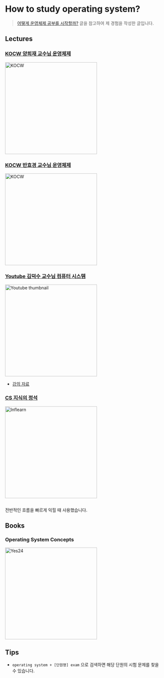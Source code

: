 # How to study operating system?

> [어떻게 운영체제 공부를 시작할까?](https://covenant.tistory.com/219) 글을 참고하여 제 경험을 작성한 글입니다.

## Lectures

### [KOCW 양희재 교수님 운영체제](http://www.kocw.net/home/search/kemView.do?kemId=978503)

<img src="http://www.kocw.net/home/common/contents/thumbnail/07/t978503.jpg" alt="KOCW" style="width:300px;"/>

### [KOCW 반효경 교수님 운영체제](http://www.kocw.net/home/cview.do?cid=3646706b4347ef09)

<img src="http://www.kocw.net/home/common/contents/thumbnail/07/t1046323.jpg" alt="KOCW" style="width:300px;"/>

### [Youtube 김덕수 교수님 컴퓨터 시스템](https://www.youtube.com/playlist?list=PLBrGAFAIyf5rby7QylRc6JxU5lzQ9c4tN)

<img src="https://i.ytimg.com/vi/EdTtGv9w2sA/hqdefault.jpg?sqp=-oaymwEXCNACELwBSFryq4qpAwkIARUAAIhCGAE=&rs=AOn4CLBRIG2-jS5x6SWxnQj21xWI8xbzog" alt="Youtube thumbnail" style="width:300px;"/>

- [강의 자료](https://hpckoreatech.notion.site/Operating-System-CSE132-2023-b8aa98fe69cc4a8cb950051a04bc35ca)

### [CS 지식의 정석](https://www.inflearn.com/course/%EA%B0%9C%EB%B0%9C%EC%9E%90-%EB%A9%B4%EC%A0%91-cs-%ED%8A%B9%EA%B0%95/dashboard)

<img src="https://cdn.inflearn.com/public/courses/328823/cover/1081d7c2-64b4-4063-87f4-c40e11bb481f/KakaoTalk_20220517_140737840.jpg?w=736" alt="Inflearn" style="width:300px;"/>

![]()

전반적인 흐름을 빠르게 익힐 때 사용했습니다.

## Books

### Operating System Concepts

<img src="https://image.yes24.com/goods/89496122/XL" alt="Yes24" style="width:300px;"/>

## Tips

- `operating system + [단원명] exam` 으로 검색하면 해당 단원의 시험 문제를 찾을 수 있습니다.
